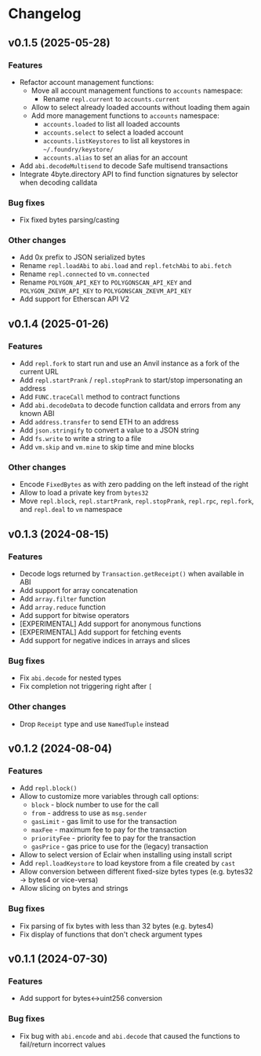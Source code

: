 # Changelog

## v0.1.5 (2025-05-28)

### Features

- Refactor account management functions:
  - Move all account management functions to `accounts` namespace:
    - Rename `repl.current` to `accounts.current`
  - Allow to select already loaded accounts without loading them again
  - Add more management functions to `accounts` namespace:
    - `accounts.loaded` to list all loaded accounts
    - `accounts.select` to select a loaded account
    - `accounts.listKeystores` to list all keystores in `~/.foundry/keystore/`
    - `accounts.alias` to set an alias for an account
- Add `abi.decodeMultisend` to decode Safe multisend transactions
- Integrate 4byte.directory API to find function signatures by selector when decoding calldata

### Bug fixes

- Fix fixed bytes parsing/casting

### Other changes

- Add 0x prefix to JSON serialized bytes
- Rename `repl.loadAbi` to `abi.load` and `repl.fetchAbi` to `abi.fetch`
- Rename `repl.connected` to `vm.connected`
- Rename `POLYGON_API_KEY` to `POLYGONSCAN_API_KEY` and `POLYGON_ZKEVM_API_KEY` to `POLYGONSCAN_ZKEVM_API_KEY`
- Add support for Etherscan API V2

## v0.1.4 (2025-01-26)

### Features

- Add `repl.fork` to start run and use an Anvil instance as a fork of the current URL
- Add `repl.startPrank` / `repl.stopPrank` to start/stop impersonating an address
- Add `FUNC.traceCall` method to contract functions
- Add `abi.decodeData` to decode function calldata and errors from any known ABI
- Add `address.transfer` to send ETH to an address
- Add `json.stringify` to convert a value to a JSON string
- Add `fs.write` to write a string to a file
- Add `vm.skip` and `vm.mine` to skip time and mine blocks

### Other changes

- Encode `FixedBytes` as with zero padding on the left instead of the right
- Allow to load a private key from `bytes32`
- Move `repl.block`, `repl.startPrank`, `repl.stopPrank`, `repl.rpc`, `repl.fork`, and `repl.deal` to `vm` namespace

## v0.1.3 (2024-08-15)

### Features

- Decode logs returned by `Transaction.getReceipt()` when available in ABI
- Add support for array concatenation
- Add `array.filter` function
- Add `array.reduce` function
- Add support for bitwise operators
- [EXPERIMENTAL] Add support for anonymous functions
- [EXPERIMENTAL] Add support for fetching events
- Add support for negative indices in arrays and slices

### Bug fixes

- Fix `abi.decode` for nested types
- Fix completion not triggering right after `[`

### Other changes

- Drop `Receipt` type and use `NamedTuple` instead

## v0.1.2 (2024-08-04)

### Features

- Add `repl.block()`
- Allow to customize more variables through call options:
  - `block` - block number to use for the call
  - `from` - address to use as `msg.sender`
  - `gasLimit` - gas limit to use for the transaction
  - `maxFee` - maximum fee to pay for the transaction
  - `priorityFee` - priority fee to pay for the transaction
  - `gasPrice` - gas price to use for the (legacy) transaction
- Allow to select version of Eclair when installing using install script
- Add `repl.loadKeystore` to load keystore from a file created by `cast`
- Allow conversion between different fixed-size bytes types (e.g. bytes32 -> bytes4 or vice-versa)
- Allow slicing on bytes and strings

### Bug fixes

- Fix parsing of fix bytes with less than 32 bytes (e.g. bytes4)
- Fix display of functions that don't check argument types

## v0.1.1 (2024-07-30)

### Features

- Add support for bytes<->uint256 conversion

### Bug fixes

- Fix bug with `abi.encode` and `abi.decode` that caused the functions to fail/return incorrect values
